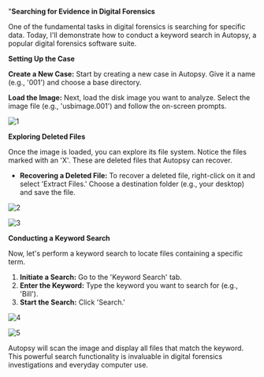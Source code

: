 
"**Searching for Evidence in Digital Forensics**

One of the fundamental tasks in digital forensics is searching for specific data. Today, I'll demonstrate how to conduct a keyword search in Autopsy, a popular digital forensics software suite.

**Setting Up the Case**

 **Create a New Case:** Start by creating a new case in Autopsy. Give it a name (e.g., '001') and choose a base directory.
 
 **Load the Image:** Next, load the disk image you want to analyze. Select the image file (e.g., 'usbimage.001') and follow the on-screen prompts.

![1](https://github.com/user-attachments/assets/5a5495a1-6837-4121-ab1e-8e3ac79106b2)

**Exploring Deleted Files**

Once the image is loaded, you can explore its file system. Notice the files marked with an 'X'. These are deleted files that Autopsy can recover. 

* **Recovering a Deleted File:** To recover a deleted file, right-click on it and select 'Extract Files.' Choose a destination folder (e.g., your desktop) and save the file.

![2](https://github.com/user-attachments/assets/d36c4f60-6ec1-447d-8820-1f2c61d9b3a2)

![3](https://github.com/user-attachments/assets/4223f73c-ca2d-4221-b4e0-dfbb2b2c08db)

**Conducting a Keyword Search**

Now, let's perform a keyword search to locate files containing a specific term. 

1. **Initiate a Search:** Go to the 'Keyword Search' tab. 
2. **Enter the Keyword:** Type the keyword you want to search for (e.g., 'Bill').
3. **Start the Search:** Click 'Search.' 

![4](https://github.com/user-attachments/assets/f8414edc-a1c1-413b-be19-f178848ab7c6)

![5](https://github.com/user-attachments/assets/7e87d2a0-9026-444d-8aa8-e5240e6877a3)

Autopsy will scan the image and display all files that match the keyword. This powerful search functionality is invaluable in digital forensics investigations and everyday computer use. 

